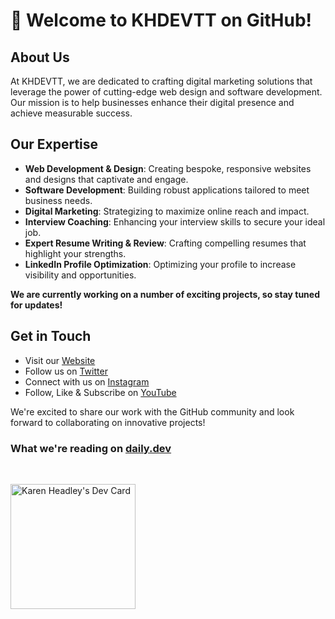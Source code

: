 # 👋 Welcome to KHDEVTT on GitHub!

## About Us

At KHDEVTT, we are dedicated to crafting digital marketing solutions that leverage the power of cutting-edge web design and software development. Our mission is to help businesses enhance their digital presence and achieve measurable success.

## Our Expertise

- **Web Development & Design**: Creating bespoke, responsive websites and designs that captivate and engage.
- **Software Development**: Building robust applications tailored to meet business needs.
- **Digital Marketing**: Strategizing to maximize online reach and impact.
- **Interview Coaching**: Enhancing your interview skills to secure your ideal job.
- **Expert Resume Writing & Review**: Crafting compelling resumes that highlight your strengths.
- **LinkedIn Profile Optimization**: Optimizing your profile to increase visibility and opportunities.

<!--

## Featured Projects

- **Project 1**: [Link to repository] - A showcase of our latest web design innovation.
- **Project 2**: [Link to repository] - An example of complex software solution tailored for market needs.
  -->

**We are currently working on a number of exciting projects, so stay tuned for updates!**

## Get in Touch

- Visit our [Website](https://khdevtt.com)
- Follow us on [Twitter](https://twitter.com/khdevtt)
- Connect with us on [Instagram](https://linkedin.com/company/khdevtt)
- Follow, Like & Subscribe on [YouTube](https://www.youtube.com/channel/UCnmQ_XDaJo2zP7cjOM7IJRA)

We're excited to share our work with the GitHub community and look forward to collaborating on innovative projects!

### What we're reading on [daily.dev](https://daily.dev)

<br/>

<a href="https://app.daily.dev/khdevtt"><img src="https://api.daily.dev/devcards/f5a86b79e7a44e06bceeabb957dd0611.png?r=hp2" width="200" alt="Karen Headley's Dev Card"/></a>

<!--
**KHDEVTT/KHDEVTT** is a ✨ _special_ ✨ repository because its `README.md` (this file) appears on your GitHub profile.

Here are some ideas to get you started:

- 🔭 I’m currently working on ...
- 🌱 I’m currently learning ...
- 👯 I’m looking to collaborate on ...
- 🤔 I’m looking for help with ...
- 💬 Ask me about ...
- 📫 How to reach me: ...
- 😄 Pronouns: ...
- ⚡ Fun fact: ...
-->
